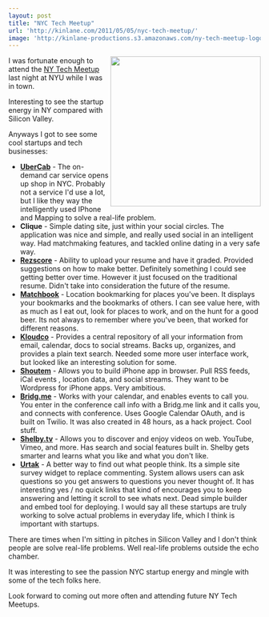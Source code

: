 ```yaml
---
layout: post
title: "NYC Tech Meetup"
url: 'http://kinlane.com/2011/05/05/nyc-tech-meetup/'
image: 'http://kinlane-productions.s3.amazonaws.com/ny-tech-meetup-logo.png'
---
```


<img class="c1" src="http://kinlane-productions.s3.amazonaws.com/ny-tech-meetup-logo.png" alt="" width="300" align="right" />I was fortunate enough to attend the [NY Tech Meetup][1] last night at NYU while I was in town.

Interesting to see the startup energy in NY compared with Silicon Valley.

Anyways I got to see some cool startups and tech businesses:

  * **[UberCab][2]** \- The on-demand car service opens up shop in NYC. Probably not a service I'd use a lot, but I like they way the intelligently used IPhone and Mapping to solve a real-life problem.
  * **Clique** \- Simple dating site, just within your social circles. The application was nice and simple, and really used social in an intelligent way. Had matchmaking features, and tackled online dating in a very safe way.
  * **[Rezscore][3]** \- Ability to upload your resume and have it graded. Provided suggestions on how to make better. Definitely something I could see getting better over time. However it just focused on the traditional resume. Didn't take into consideration the future of the resume.
  * **[Matchbook][4]** \- Location bookmarking for places you've been. It displays your bookmarks and the bookmarks of others. I can see value here, with as much as I eat out, look for places to work, and on the hunt for a good beer. Its not always to remember where you've been, that worked for different reasons.
  * **[Kloudco][5]** \- Provides a central repository of all your information from email, calendar, docs to social streams. Backs up, organizes, and provides a plain text search. Needed some more user interface work, but looked like an interesting solution for some.
  * **[Shoutem][6]** \- Allows you to build iPhone app in browser. Pull RSS feeds, iCal events , location data, and social streams. They want to be Wordpress for iPhone apps. Very ambitious.
  * **[Bridg.me][7]** \- Works with your calendar, and enables events to call you. You enter in the conference call info with a Bridg.me link and it calls you, and connects with conference. Uses Google Calendar OAuth, and is built on Twilio. It was also created in 48 hours, as a hack project. Cool stuff.
  * **[Shelby.tv][8]** \- Allows you to discover and enjoy videos on web. YouTube, Vimeo, and more. Has search and social features built in. Shelby gets smarter and learns what you like and what you don't like.
  * **[Urtak][9]** \- A better way to find out what people think. Its a simple site survey widget to replace commenting. System allows users can ask questions so you get answers to questions you never thought of. It has interesting yes / no quick links that kind of encourages you to keep answering and letting it scroll to see whats next. Dead simple builder and embed tool for deploying.
I would say all these startups are truly working to solve actual problems in everyday life, which I think is important with startups.

There are times when I'm sitting in pitches in Silicon Valley and I don't think people are solve real-life problems. Well real-life problems outside the echo chamber.

It was interesting to see the passion NYC startup energy and mingle with some of the tech folks here.

Look forward to coming out more often and attending future NY Tech Meetups.

   [1]: http://www.meetup.com/ny-tech/ (NY Tech Meetup)
   [2]: http://itunes.apple.com/us/app/ubercab/id368677368?mt=8# (UberCab)
   [3]: http://rezscore.com/ (Rezscore)
   [4]: http://matchbookit.com/ (Matchbook)
   [5]: http://kloud.co/ (Kloudco)
   [6]: http://www.shoutem.com/ (Shoutem)
   [7]: http://bridg.me/ (Bridg.me)
   [8]: http://shelby.tv/ (Shelby.tv)
   [9]: http://urtak.com/ (Urtak)
